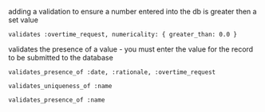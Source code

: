 adding a validation to ensure a number entered into the db is greater then a set value

```validates :overtime_request, numericality: { greater_than: 0.0 }```

validates the presence of a value - you must enter the value for the record to be submitted to the database

```validates_presence_of :date, :rationale, :overtime_request```


```validates_uniqueness_of :name```

```validates_presence_of :name```
